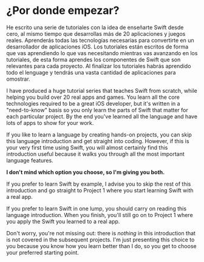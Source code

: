 # ¿Por donde empezar?

He escrito una serie de tutoriales con la idea de enseñarte Swift desde cero, al mismo tiempo que desarrollas más de 20 aplicaciones y juegos reales. Aprenderás todas las tecnologías necesarias para convertirte en un desarrollador de aplicaciones iOS. Los tutoriales están escritos de forma que vas aprendiendo lo que vas necesitando mientras vas avanzando en los tutoriales, de esta forma aprendes los componentes de Swift que son relevantes para cada proyecto. Al finalizar los tutoriales habrás aprendido todo el lenguage y tendrás una vasta cantidad de aplicaciones para omostrar.  
 
I have produced a huge tutorial series that teaches Swift from scratch, while helping you build over 20 real apps and games. You learn all the core technologies required to be a great iOS developer, but it's written in a "need-to-know" basis so you only learn the parts of Swift that matter for each particular project. By the end you've learned all the language and have lots of apps to show for your work.

If you like to learn a language by creating hands-on projects, you can skip this language introduction and get straight into coding. However, if this is your very first time using Swift, you will almost certainly find this introduction useful because it walks you through all the most important language features.

**I don't mind which option you choose, so I'm giving you both.**

If you prefer to learn Swift by example, I advise you to skip the rest of this introduction and go straight to Project 1 where you start learning Swift with a real app.

If you prefer to learn Swift in one lump, you should carry on reading this language introduction. When you finish, you'll still go on to Project 1 where you apply the Swift you learned to a real app.

Don't worry, you're not missing out: there is *nothing* in this introduction that is not covered in the subsequent projects. I'm just presenting this choice to you because you know how you learn better than I do, so you get to choose your preferred starting point.
